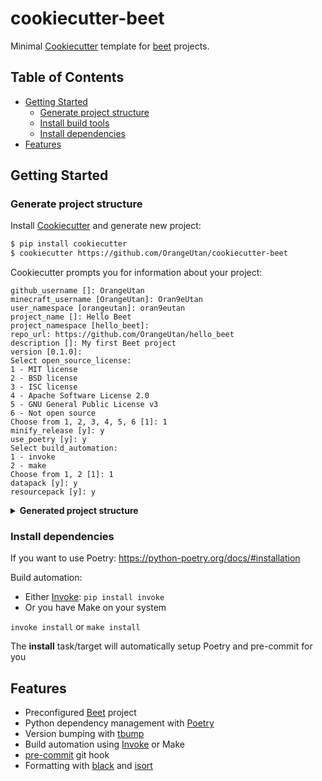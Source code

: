 # cookiecutter-beet

Minimal [Cookiecutter](https://github.com/cookiecutter/cookiecutter) template for [beet](https://github.com/mcbeet/beet) projects.

## Table of Contents
- [Getting Started](#Getting-Started)
    - [Generate project structure](#Generate-project-structure)
    - [Install build tools](#Install-build-tools)
    - [Install dependencies](#Install-dependencies)
- [Features](#Features)

## Getting Started
### Generate project structure
Install [Cookiecutter](https://github.com/cookiecutter/cookiecutter) and generate new project:
```bash
$ pip install cookiecutter
$ cookiecutter https://github.com/OrangeUtan/cookiecutter-beet
```

Cookiecutter prompts you for information about your project:
```
github_username []: OrangeUtan
minecraft_username [OrangeUtan]: Oran9eUtan
user_namespace [orangeutan]: oran9eutan
project_name []: Hello Beet
project_namespace [hello_beet]:
repo_url: https://github.com/OrangeUtan/hello_beet
description []: My first Beet project
version [0.1.0]:
Select open_source_license:
1 - MIT license
2 - BSD license
3 - ISC license
4 - Apache Software License 2.0
5 - GNU General Public License v3
6 - Not open source
Choose from 1, 2, 3, 4, 5, 6 [1]: 1
minify_release [y]: y
use_poetry [y]: y
Select build_automation:
1 - invoke
2 - make
Choose from 1, 2 [1]: 1
datapack [y]: y
resourcepack [y]: y
```

<details>
    <summary><b>Generated project structure</b></summary>

    hello_beet
    ├── datapack
    |   └── data
    |       ├── global
    |       |   └── advancements
    |       |       ├── oran9eutan.json
    |       |       └── root.json
    |       ├── minecraft
    |       |   └── tags
    |       |       └── functions
    |       |           └── load.json
    |       └── oran9eutan
    |           ├── advancements
    |           |   └── hello_beet
    |           |       └── root.json
    |           └── functions
    |               └── hello_beet
    |                   ├── load.mcfunction
    |                   ├── install.mcfunction
    |                   └── uninstall.mcfunction
    |
    ├── resourcepack
    |   ├── assets
    |   |   └── .mcassetsroot
    |   └── pack.png
    ├── beet-release.json
    ├── beet.json
    ├── LINCENSE
    ├── pyproject.toml
    ├── README.md
    ├── tasks.py
    └── tbump.toml
</details>

### Install dependencies
If you want to use Poetry: https://python-poetry.org/docs/#installation

Build automation:
- Either [Invoke](http://www.pyinvoke.org/): `pip install invoke`<br>
- Or you have Make on your system

```invoke install``` or ```make install```


The **install** task/target will automatically setup Poetry and pre-commit for you

## Features
- Preconfigured [Beet](https://github.com/mcbeet/beet) project
- Python dependency management with [Poetry](https://python-poetry.org/)
- Version bumping with [tbump](https://github.com/TankerHQ/tbump)
- Build automation using [Invoke](http://www.pyinvoke.org/) or Make
- [pre-commit](https://pre-commit.com/) git hook
- Formatting with [black](https://github.com/psf/black) and [isort](https://github.com/PyCQA/isort)